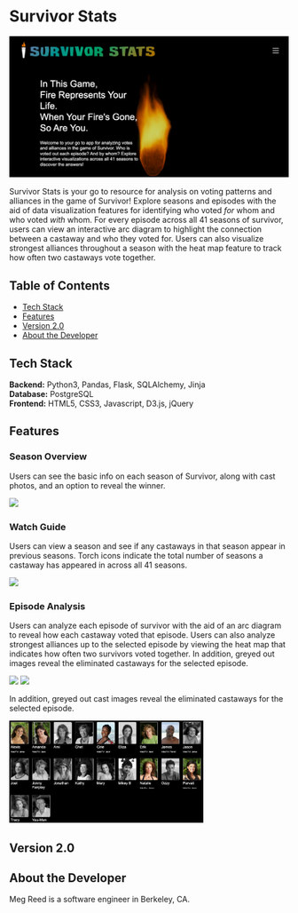 # Survivor Stats

![alt text](/static/images/readme/homepage.png)

Survivor Stats is your go to resource for analysis on voting patterns and alliances in the game of Survivor! Explore seasons and episodes with the aid of data visualization features for identifying who voted *for* whom and who voted *with* whom. For every episode across all 41 seasons of survivor, users can view an interactive arc diagram to highlight the connection between a castaway and who they voted for. Users can also visualize strongest alliances throughout a season with the heat map feature to track how often two castaways vote together. 

## Table of Contents
 - [Tech Stack](#techstack)
 - [Features](#features)
 - [Version 2.0](#version2)
 - [About the Developer](#about)

## Tech Stack <a name="techstack"></a>
**Backend:** Python3, Pandas, Flask, SQLAlchemy, Jinja<br>
**Database:** PostgreSQL<br>
**Frontend:** HTML5, CSS3, Javascript, D3.js, jQuery<br>

## Features <a name="features"></a>

### Season Overview
Users can see the basic info on each season of Survivor, along with cast photos, and an option to reveal the winner.

<img src="/static/images/readme/season-overview.gif" width="350" />

### Watch Guide
Users can view a season and see if any castaways in that season appear in previous seasons. Torch icons indicate the total number of seasons a castaway has appeared in across all 41 seasons.

<img src="/static/images/readme/watch-rec.gif" width="350" />

### Episode Analysis
Users can analyze each episode of survivor with the aid of an arc diagram to reveal how each castaway voted that episode. Users can also analyze strongest alliances up to the selected episode by viewing the heat map that indicates how often two survivors voted together. In addition, greyed out images reveal the eliminated castaways for the selected episode.

<p float="left">
  <img src="/static/images/readme/arc-diagram.gif" width="350" />
  <img src="/static/images/readme/heat-map.gif" width="350" /> 
</p>

In addition, greyed out cast images reveal the eliminated castaways for the selected episode.

<img src="/static/images/readme/eliminated-cast.png" width="350" />

## Version 2.0 <a name="version2"></a>

## About the Developer <a name="about"></a>
Meg Reed is a software engineer in Berkeley, CA.